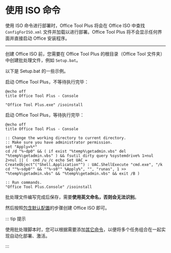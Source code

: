 # 使用 ISO 命令

使用 ISO 命令进行部署时，Office Tool Plus 将会在 Office ISO 中查找 `ConfigForISO.xml` 文件并加载以进行部署。Office Tool Plus 将不会显示任何界面并直接启动 Office 安装程序。

---

创建 Office ISO 前，您需要在 Office Tool Plus 的根目录（Office Tool 文件夹）中创建批处理文件，例如 `Setup.bat`。

以下是 Setup.bat 的一些示例。

启动 Office Tool Plus，不等待执行完毕：

``` batch
@echo off
title Office Tool Plus - Console

"Office Tool Plus.exe" /isoinstall
````

启动 Office Tool Plus，等待执行完毕：

``` batch
@echo off
title Office Tool Plus - Console

:: Change the working directory to current directory.
:: Make sure you have administrator permission.
set "Apply=%*"
cd /d "%~dp0" && ( if exist "%temp%\getadmin.vbs" del "%temp%\getadmin.vbs" ) && fsutil dirty query %systemdrive% 1>nul 2>nul || (  cmd /u /c echo Set UAC = CreateObject^("Shell.Application"^) : UAC.ShellExecute "cmd.exe", "/k cd ""%~sdp0"" && ""%~s0"" %Apply%", "", "runas", 1 >> "%temp%\getadmin.vbs" && "%temp%\getadmin.vbs" && exit /B )

:: Run commands.
"Office Tool Plus.Console" /isoinstall
```

批处理文件编写完成后保存，需要**使用英文命名，否则会无法识别**。

然后按照[包含默认配置](default-config.md)的步骤创建 Office ISO 即可。

::: tip 提示

使用批处理脚本时，您可以根据需要添加[其它命令](/zh-cn/usage/command/application)，以便将多个任务组合在一起实现自动化部署、激活。

:::
